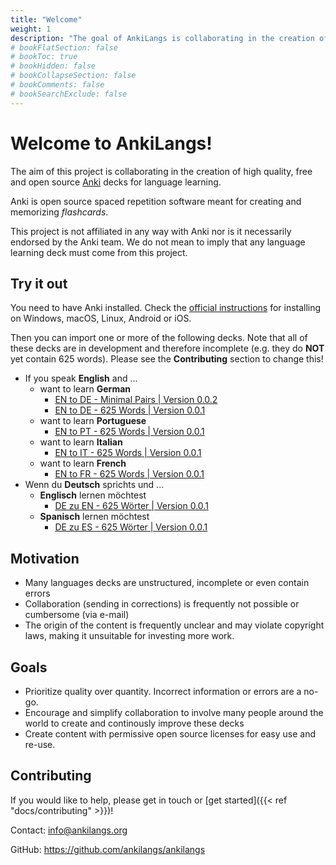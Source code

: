 ```yaml
---
title: "Welcome"
weight: 1
description: "The goal of AnkiLangs is collaborating in the creation of high quality Anki decks for language learning."
# bookFlatSection: false
# bookToc: true
# bookHidden: false
# bookCollapseSection: false
# bookComments: false
# bookSearchExclude: false
---
```


# Welcome to AnkiLangs!

The aim of this project is collaborating in the creation of high quality, free
and open source [Anki](https://apps.ankiweb.net/) decks for language learning.

Anki is open source spaced repetition software meant for creating and
memorizing _flashcards_.

This project is not affiliated in any way with Anki nor is it necessarily
endorsed by the Anki team. We do not mean to imply that any language learning
deck must come from this project.


## Try it out

You need to have Anki installed. Check the [official instructions](https://apps.ankiweb.net/)
for installing on Windows, macOS, Linux, Android or iOS.

Then you can import one or more of the following decks. Note that all of these
decks are in development and therefore incomplete (e.g. they do **NOT** yet
contain 625 words). Please see the **Contributing** section to change this! 

* If you speak **English** and ...
  * want to learn **German**
    * [EN to DE - Minimal Pairs | Version 0.0.2](https://github.com/ankilangs/ankilangs/releases/download/EN_to_DE_Minimal_Pairs%2F0.0.2/AnkiLangs._.EN.to.DE._.Minimal.Pairs.-.0.0.2.apkg)
    * [EN to DE - 625 Words | Version 0.0.1 ](https://github.com/ankilangs/ankilangs/releases/download/EN_to_DE_625_Words%2F0.0.1/AnkiLangs._.EN.to.DE._.625.Words.-.0.0.1.apkg)
  * want to learn **Portuguese**
    * [EN to PT - 625 Words | Version 0.0.1](https://github.com/ankilangs/ankilangs/releases/download/EN_to_PT_625_Words%2F0.0.1/AnkiLangs._.EN.to.PT._.625.Words.-.0.0.1.apkg)
  * want to learn **Italian**
    * [EN to IT - 625 Words | Version 0.0.1 ](https://github.com/ankilangs/ankilangs/releases/download/EN_to_IT_625_Words%2F0.0.1/AnkiLangs._.EN.to.IT._.625.Words.-.0.0.1.apkg)
  * want to learn **French**
    * [EN to FR - 625 Words | Version 0.0.1](https://github.com/ankilangs/ankilangs/releases/download/EN_to_FR_625_Words%2F0.0.1/AnkiLangs._.EN.to.FR._.625.Words.-.0.0.1.apkg)
* Wenn du **Deutsch** sprichts und ...
  * **Englisch** lernen möchtest
    * [DE zu EN - 625 Wörter | Version 0.0.1 ](https://github.com/ankilangs/ankilangs/releases/download/DE_to_EN_625_Words%2F0.0.1/AnkiLangs._.DE.zu.EN._.625.Worter.-.0.0.1.apkg)
  * **Spanisch** lernen möchtest
    * [DE zu ES - 625 Wörter | Version 0.0.1](https://github.com/ankilangs/ankilangs/releases/download/DE_to_ES_625_Words%2F0.0.1/AnkiLangs._.DE.zu.ES._.625.Worter.-.0.0.1.apkg)


## Motivation

* Many languages decks are unstructured, incomplete or even contain errors
* Collaboration (sending in corrections) is frequently not possible or
  cumbersome (via e-mail)
* The origin of the content is frequently unclear and may violate copyright
  laws, making it unsuitable for investing more work.


## Goals

* Prioritize quality over quantity. Incorrect information or errors are a
  no-go.
* Encourage and simplify collaboration to involve many people around the world
  to create and continously improve these decks
* Create content with permissive open source licenses for easy use and re-use.


## Contributing

If you would like to help, please get in touch or [get started]({{< ref "docs/contributing" >}})!

Contact: info@ankilangs.org

GitHub: https://github.com/ankilangs/ankilangs
